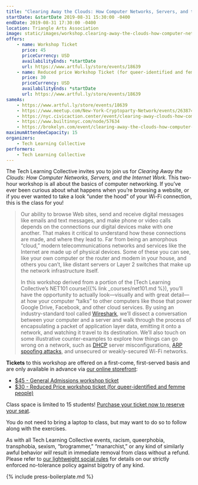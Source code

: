 ```yaml
---
title: "Clearing Away the Clouds: How Computer Networks, Servers, and the Internet Work"
startDate: &startDate 2019-08-31 15:30:00 -0400
endDate: 2019-08-31 17:30:00 -0400
location: Triangle Arts Association
image: static/images/workshop.clearing-away-the-clouds-how-computer-networks-servers-and-the-internet-work.rectangle.png
offers:
    - name: Workshop Ticket
      price: 45
      priceCurrency: USD
      availabilityEnds: *startDate
      url: https://www.artful.ly/store/events/18639
    - name: Reduced price Workshop Ticket (for queer-identified and femme people)
      price: 30
      priceCurrency: USD
      availabilityEnds: *startDate
      url: https://www.artful.ly/store/events/18639
sameAs:
    - https://www.artful.ly/store/events/18639
    - https://www.meetup.com/New-York-Cryptoparty-Network/events/263874387/
    - https://nyc.civicaction.center/event/clearing-away-clouds-how-computer-networks-servers-and-internet-work
    - https://www.builtinnyc.com/node/57634
    - https://brokelyn.com/event/clearing-away-the-clouds-how-computer-networks-servers-and-the-internet-work/
maximumAttendeeCapacity: 15
organizers:
    - Tech Learning Collective
performers:
    - Tech Learning Collective
---
```


The Tech Learning Collective invites you to join us for *Clearing Away the Clouds: How Computer Networks, Servers, and the Internet Work*. This two-hour workshop is all about the basics of computer networking. If you&rsquo;ve ever been curious about what happens when you&rsquo;re browsing a website, or if you ever wanted to take a look &ldquo;under the hood&rdquo; of your Wi-Fi connection, this is the class for you!

> Our ability to browse Web sites, send and receive digital messages like emails and text messages, and make phone or video calls depends on the connections our digital devices make with one another. That makes it critical to understand how these connections are made, and where they lead to. Far from being an amorphous &ldquo;cloud,&rdquo; modern telecommunications networks and services like the Internet are made up of physical devices. Some of these you can see, like your own computer or the router and modem in your house, and others you can&rsquo;t, like distant servers or Layer 2 switches that make up the network infrastructure itself.
> 
> In this workshop derived from a portion of the [Tech Learning Collective&rsquo;s NET101 course]({% link _courses/net101.md %}), you&rsquo;ll have the opportunity to actually look&mdash;visually and with great detail&mdash;at how your computer &ldquo;talks&rdquo; to other computers like those that power Google Drive, Facebook, and other cloud services. By using an industry-standard tool called [Wireshark](https://wireshark.org/), we&rsquo;ll dissect a conversation between your computer and a server and walk through the process of encapsulating a packet of application layer data, emitting it onto a network, and watching it travel to its destination. We&rsquo;ll also touch on some illustrative counter-examples to explore how things can go wrong on a network, such as [DHCP](https://en.wikipedia.org/wiki/Dynamic_Host_Configuration_Protocol) server misconfigurations, [ARP spoofing attacks](https://en.wikipedia.org/wiki/ARP_spoofing), and unsecured or weakly-secured Wi-Fi networks.

**Tickets** to this workshop are offered on a first-come, first-served basis and are only available in advance via [our online storefront](https://www.artful.ly/store/events/18639):

* [$45 - General Admissions workshop ticket](https://www.artful.ly/store/events/18639)
* [$30 - Reduced Price workshop ticket (for queer-identified and femme people)](https://www.artful.ly/store/events/18639)

Class space is limited to 15 students! [Purchase your ticket now to reserve your seat](https://www.artful.ly/store/events/18639).

You do not need to bring a laptop to class, but may want to do so to follow along with the exercises.

As with all Tech Learning Collective events, racism, queerphobia, transphobia, sexism, “brogrammer,” “manarchist,” or any kind of similarly awful behavior *will* result in immediate removal from class without a refund. Please refer to [our lightweight social rules](https://github.com/AnarchoTechNYC/meta/wiki/Social-rules) for details on our strictly enforced no-tolerance policy against bigotry of any kind.

{% include press-boilerplate.md %}
